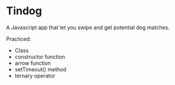 # Tindog

A Javascript app that let you swipe and get potential dog matches.

Practiced:
- Class
- constructor function
- arrow function
- setTimeout() method
- ternary operator
